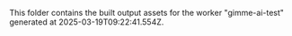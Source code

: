 This folder contains the built output assets for the worker "gimme-ai-test" generated at 2025-03-19T09:22:41.554Z.